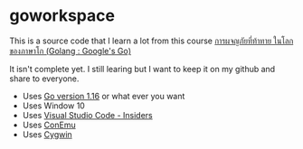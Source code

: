 # goworkspace
This is a source code that I learn a lot from this course [การผจญภัยที่ท้าทาย ในโลกของภาษาโก (Golang : Google's Go)](https://www.udemy.com/course/golang-google-go/)

It isn't complete yet. I still learing but I want to keep it on my github and share to everyone.

- Uses [Go version 1.16](https://golang.org/) or what ever you want
- Uses Window 10
- Uses [Visual Studio Code - Insiders](https://code.visualstudio.com/insiders/)
- Uses [ConEmu](https://conemu.github.io/)
- Uses [Cygwin](https://www.cygwin.com/)


